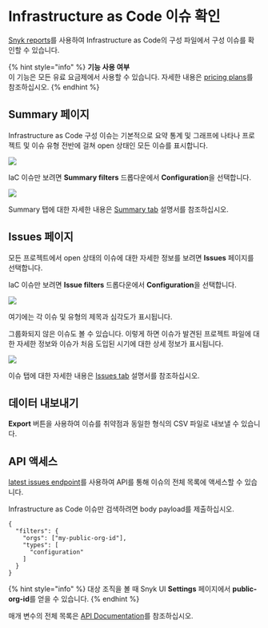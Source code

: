 # Infrastructure as Code 이슈 확인

[Snyk reports](https://docs.snyk.io/reports/reports)를 사용하여 Infrastructure as Code의 구성 파일에서 구성 이슈를 확인할 수 있습니다.

{% hint style="info" %}
**기능 사용 여부**\
이 기능은 모든 유료 요금제에서 사용할 수 있습니다. 자세한 내용은 [pricing plans](https://snyk.io/plans/)를 참조하십시오.
{% endhint %}

## Summary 페이지

Infrastructure as Code 구성 이슈는 기본적으로 요약 통계 및 그래프에 나타나 프로젝트 및 이슈 유형 전반에 걸쳐 open 상태인 모든 이슈를 표시합니다.

![](../../../.gitbook/assets/image4.png)

IaC 이슈만 보려면 **Summary filters** 드롭다운에서 **Configuration**을 선택합니다.

![](../../../.gitbook/assets/screenshot\_2021-02-17\_at\_14.22.50.png)

Summary 탭에 대한 자세한 내용은 [Summary tab](../../../features/general-reports/reports/summary-tab.md) 설명서를 참조하십시오.

## Issues 페이지

모든 프로젝트에서 open 상태의 이슈에 대한 자세한 정보를 보려면 **Issues** 페이지를 선택합니다.

IaC 이슈만 보려면 **Issue filters** 드롭다운에서 **Configuration**을 선택합니다.

![](../../../.gitbook/assets/image3.png)

여기에는 각 이슈 및 유형의 제목과 심각도가 표시됩니다.

그룹화되지 않은 이슈도 볼 수 있습니다. 이렇게 하면 이슈가 발견된 프로젝트 파일에 대한 자세한 정보와 이슈가 처음 도입된 시기에 대한 상세 정보가 표시됩니다.

![](<../../../.gitbook/assets/image2-3- (1) (2) (2) (2) (3) (4) (4) (3) (1) (1) (10).png>)

이슈 탭에 대한 자세한 내용은 [Issues tab](../../../features/general-reports/reports/issues-tab.md) 설명서를 참조하십시오.

## 데이터 내보내기

**Export** 버튼을 사용하여 이슈를 취약점과 동일한 형식의 CSV 파일로 내보낼 수 있습니다.

## API 액세스

[latest issues endpoint](https://snyk.docs.apiary.io/#reference/reporting-api/latest-issues/get-list-of-latest-issues?console=1)를 사용하여 API를 통해 이슈의 전체 목록에 액세스할 수 있습니다.

Infrastructure as Code 이슈만 검색하려면 body payload를 제출하십시오.

```
{
  "filters": {
    "orgs": ["my-public-org-id"],
    "types": [
      "configuration"
    ]
  }
}
```

{% hint style="info" %}
대상 조직을 볼 때 Snyk UI **Settings** 페이지에서 **public-org-id**를 얻을 수 있습니다.
{% endhint %}

매개 변수의 전체 목록은 [API Documentation](https://snyk.docs.apiary.io/#reference/reporting-api/latest-issues/get-list-of-latest-issues?console=1)를 참조하십시오.
